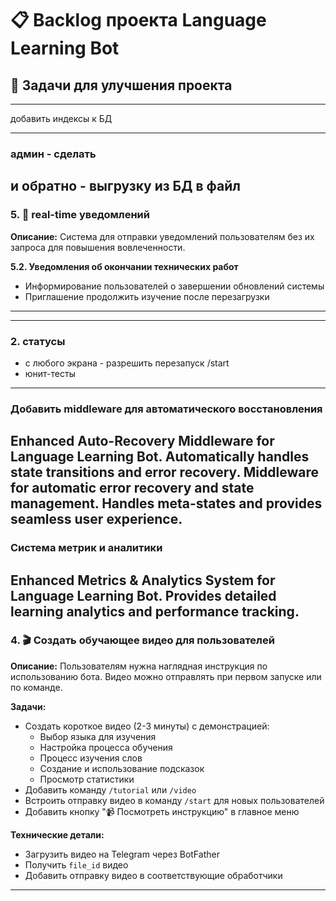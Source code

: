 # 📋 Backlog проекта Language Learning Bot

## 🎯 Задачи для улучшения проекта


---
добавить индексы к БД


---
### админ - сделать
и обратно - выгрузку из БД в файл
---

### 5. 🔔 **real-time уведомлений**

**Описание:** Система для отправки уведомлений пользователям без их запроса для повышения вовлеченности.


**5.2. Уведомления об окончании технических работ**
- Информирование пользователей о завершении обновлений системы
- Приглашение продолжить изучение после перезагрузки


---

---
### 2. статусы
- с любого экрана - разрешить перезапуск /start
- юнит-тесты

---

### Добавить middleware для автоматического восстановления
Enhanced Auto-Recovery Middleware for Language Learning Bot.
Automatically handles state transitions and error recovery.
Middleware for automatic error recovery and state management.
    Handles meta-states and provides seamless user experience.
---
### Система метрик и аналитики
Enhanced Metrics & Analytics System for Language Learning Bot.
Provides detailed learning analytics and performance tracking.
---

### 4. 🎬 **Создать обучающее видео для пользователей**

**Описание:** Пользователям нужна наглядная инструкция по использованию бота. Видео можно отправлять при первом запуске или по команде.

**Задачи:**
- Создать короткое видео (2-3 минуты) с демонстрацией:
  - Выбор языка для изучения
  - Настройка процесса обучения
  - Процесс изучения слов
  - Создание и использование подсказок
  - Просмотр статистики
- Добавить команду `/tutorial` или `/video`
- Встроить отправку видео в команду `/start` для новых пользователей
- Добавить кнопку "📹 Посмотреть инструкцию" в главное меню

**Технические детали:**
- Загрузить видео на Telegram через BotFather
- Получить `file_id` видео
- Добавить отправку видео в соответствующие обработчики

---




